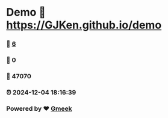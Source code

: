 # Demo :link: https://GJKen.github.io/demo 
### :page_facing_up: [6](https://GJKen.github.io/demo/tag.html) 
### :speech_balloon: 0 
### :hibiscus: 47070 
### :alarm_clock: 2024-12-04 18:16:39 
### Powered by :heart: [Gmeek](https://github.com/Meekdai/Gmeek)
